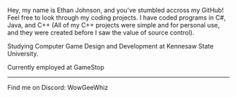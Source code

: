 Hey, my name is Ethan Johnson, and you've stumbled accross my GitHub!
Feel free to look through my coding projects.
I have coded programs in C#, Java, and C++ (All of my C++ projects were simple and for personal use, and they were created before I saw the value of source control).

Studying Computer Game Design and Development at Kennesaw State University.

Currently employed at GameStop

----

Find me on Discord: WowGeeWhiz
